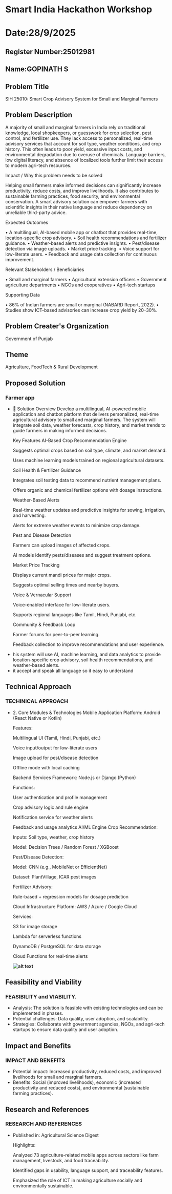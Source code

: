 # Smart India Hackathon Workshop
# Date:28/9/2025
## Register Number:25012981
## Name:GOPINATH S
## Problem Title
SIH 25010: Smart Crop Advisory System for Small and Marginal Farmers
## Problem Description
A majority of small and marginal farmers in India rely on traditional knowledge, local shopkeepers, or guesswork for crop selection, pest control, and fertilizer use. They lack access to personalized, real-time advisory services that account for soil type, weather conditions, and crop history. This often leads to poor yield, excessive input costs, and environmental degradation due to overuse of chemicals. Language barriers, low digital literacy, and absence of localized tools further limit their access to modern agri-tech resources.

Impact / Why this problem needs to be solved

Helping small farmers make informed decisions can significantly increase productivity, reduce costs, and improve livelihoods. It also contributes to sustainable farming practices, food security, and environmental conservation. A smart advisory solution can empower farmers with scientific insights in their native language and reduce dependency on unreliable third-party advice.

Expected Outcomes

• A multilingual, AI-based mobile app or chatbot that provides real-time, location-specific crop advisory.
• Soil health recommendations and fertilizer guidance.
• Weather-based alerts and predictive insights.
• Pest/disease detection via image uploads.
• Market price tracking.
• Voice support for low-literate users.
• Feedback and usage data collection for continuous improvement.

Relevant Stakeholders / Beneficiaries

• Small and marginal farmers
• Agricultural extension officers
• Government agriculture departments
• NGOs and cooperatives
• Agri-tech startups

Supporting Data

• 86% of Indian farmers are small or marginal (NABARD Report, 2022).
• Studies show ICT-based advisories can increase crop yield by 20–30%.

## Problem Creater's Organization
Government of Punjab

## Theme
Agriculture, FoodTech & Rural Development

## Proposed Solution
<h3>Farmer app</h3>
<ul><li>🔧 Solution Overview
Develop a multilingual, AI-powered mobile application and chatbot platform that delivers personalized, real-time agricultural advisory to small and marginal farmers. The system will integrate soil data, weather forecasts, crop history, and market trends to guide farmers in making informed decisions.

Key Features
AI-Based Crop Recommendation Engine

Suggests optimal crops based on soil type, climate, and market demand.

Uses machine learning models trained on regional agricultural datasets.

Soil Health & Fertilizer Guidance

Integrates soil testing data to recommend nutrient management plans.

Offers organic and chemical fertilizer options with dosage instructions.

Weather-Based Alerts

Real-time weather updates and predictive insights for sowing, irrigation, and harvesting.

Alerts for extreme weather events to minimize crop damage.

Pest and Disease Detection

Farmers can upload images of affected crops.

AI models identify pests/diseases and suggest treatment options.

Market Price Tracking

Displays current mandi prices for major crops.

Suggests optimal selling times and nearby buyers.

Voice & Vernacular Support

Voice-enabled interface for low-literate users.

Supports regional languages like Tamil, Hindi, Punjabi, etc.

Community & Feedback Loop

Farmer forums for peer-to-peer learning.

Feedback collection to improve recommendations and user experience. </li>
<li>his system will use AI, machine learning, and data analytics to provide location-specific crop advisory, soil health recommendations, and weather-based alerts.

</li>
<li>it accept and speak all language so it easy to understand</li></ul>

## Technical Approach
<h3>TECHINICAL APPROACH</h3>
<ul><li>2. Core Modules & Technologies
Mobile Application
Platform: Android (React Native or Kotlin)

Features:

Multilingual UI (Tamil, Hindi, Punjabi, etc.)

Voice input/output for low-literate users

Image upload for pest/disease detection

Offline mode with local caching

Backend Services
Framework: Node.js or Django (Python)

Functions:

User authentication and profile management

Crop advisory logic and rule engine

Notification service for weather alerts

Feedback and usage analytics
AI/ML Engine
Crop Recommendation:

Inputs: Soil type, weather, crop history

Model: Decision Trees / Random Forest / XGBoost

Pest/Disease Detection:

Model: CNN (e.g., MobileNet or EfficientNet)

Dataset: PlantVillage, ICAR pest images

Fertilizer Advisory:

Rule-based + regression models for dosage prediction

Cloud Infrastructure
Platform: AWS / Azure / Google Cloud

Services:

S3 for image storage

Lambda for serverless functions

DynamoDB / PostgreSQL for data storage

Cloud Functions for real-time alerts

 <b>![alt text](<Screenshot 2025-09-28 134435.png>)</b></li></ul>
 
## Feasibility and Viability
<h3>FEASIBILITY and VIABILITY.</h3>
<ul><li>Analysis: The solution is feasible with existing technologies and can be implemented in phases.</li>
<li>Potential challenges: Data quality, user adoption, and scalability.</li>
<li> Strategies: Collaborate with government agencies, NGOs, and agri-tech startups to ensure data quality and user adoption.</li></ul>

## Impact and Benefits
<h3>IMPACT AND BENEFITS</h3>
<ul><li>Potential impact: Increased productivity, reduced costs, and improved livelihoods for small and marginal farmers.</li>
<li>Benefits: Social (improved livelihoods), economic (increased productivity and reduced costs), and environmental (sustainable farming practices).</li></ul>

## Research and References
<h3>RESEARCH AND REFERENCES</h3>
<ul><li>Published in: Agricultural Science Digest

Highlights:

Analyzed 73 agriculture-related mobile apps across sectors like farm management, livestock, and food traceability.

Identified gaps in usability, language support, and traceability features.

Emphasized the role of ICT in making agriculture socially and environmentally sustainable.</li></ul>
